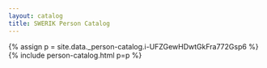 ```yaml
---
layout: catalog
title: SWERIK Person Catalog
---
```

{% assign p = site.data._person-catalog.i-UFZGewHDwtGkFra772Gsp6 %}
{% include person-catalog.html p=p %}

